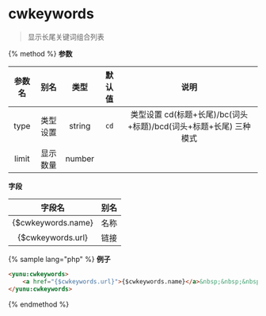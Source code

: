 # cwkeywords

> 显示长尾关键词组合列表

{% method %}
**参数**

|参数名|别名|类型|默认值|说明|
|:----:|:--:|:--:|:----:|:--:|
|type|类型设置|string|`cd`|类型设置 cd(标题+长尾)/bc(词头+标题)/bcd(词头+标题+长尾) 三种模式|
|limit|显示数量|number| | |

**字段**

|字段名|别名|
|:----:|:--:|
|{$cwkeywords.name}|名称|
|{$cwkeywords.url}|链接|

{% sample lang="php" %}
**例子**

```html
<yunu:cwkeywords>
    <a href="{$cwkeywords.url}">{$cwkeywords.name}</a>&nbsp;&nbsp;&nbsp;&nbsp;
</yunu:cwkeywords>
```

{% endmethod %}
